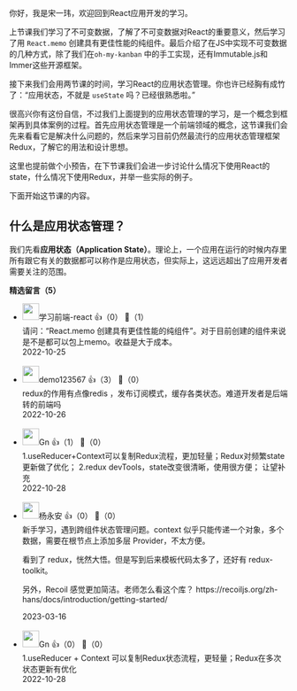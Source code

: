 你好，我是宋一玮，欢迎回到React应用开发的学习。

上节课我们学习了不可变数据，了解了不可变数据对React的重要意义，然后学习了用 `React.memo` 创建具有更佳性能的纯组件。最后介绍了在JS中实现不可变数据的几种方式，除了我们在`oh-my-kanban` 中的手工实现，还有Immutable.js和Immer这些开源框架。

接下来我们会用两节课的时间，学习React的应用状态管理。你也许已经胸有成竹了：“应用状态，不就是 `useState` 吗？已经很熟悉啦。”

很高兴你有这份自信，不过我们上面提到的应用状态管理的学习，是一个概念到框架再到具体案例的过程。首先应用状态管理是一个前端领域的概念，这节课我们会先来看看它是解决什么问题的，然后来学习目前仍然最流行的应用状态管理框架Redux，了解它的用法和设计思想。

这里也提前做个小预告，在下节课我们会进一步讨论什么情况下使用React的state，什么情况下使用Redux，并举一些实际的例子。

下面开始这节课的内容。

## 什么是应用状态管理？

我们先看**应用状态（Application State）**。理论上，一个应用在运行的时候内存里所有跟它有关的数据都可以称作是应用状态，但实际上，这远远超出了应用开发者需要关注的范围。
<div><strong>精选留言（5）</strong></div><ul>
<li><img src="https://static001.geekbang.org/account/avatar/00/14/4f/39/791d0f5e.jpg" width="30px"><span>学习前端-react</span> 👍（0） 💬（1）<div>请问：“React.memo 创建具有更佳性能的纯组件”。对于目前创建的组件来说是不是都可以包上memo。收益是大于成本。</div>2022-10-25</li><br/><li><img src="https://static001.geekbang.org/account/avatar/00/11/09/c2/4e086a4b.jpg" width="30px"><span>demo123567</span> 👍（3） 💬（0）<div>redux的作用有点像redis ，发布订阅模式，缓存各类状态。难道开发者是后端转的前端吗</div>2022-10-26</li><br/><li><img src="https://static001.geekbang.org/account/avatar/00/13/13/8b/a161ae71.jpg" width="30px"><span>Gn</span> 👍（1） 💬（0）<div>1.useReducer+Context可以复制Redux流程，更加轻量；Redux对频繁state更新做了优化；
2.redux devTools，state改变很清晰，使用很方便；
让望补充
</div>2022-10-28</li><br/><li><img src="https://static001.geekbang.org/account/avatar/00/12/96/87/bbdeb4ee.jpg" width="30px"><span>杨永安</span> 👍（0） 💬（0）<div>新手学习，遇到跨组件状态管理问题。context 似乎只能传递一个对象，多个数据，需要在根节点上添加多层 Provider，不太方便。

看到了 redux，恍然大悟。但是写到后来模板代码太多了，还好有 redux-toolkit。

另外，Recoil 感觉更加简洁。老师怎么看这个库？
https:&#47;&#47;recoiljs.org&#47;zh-hans&#47;docs&#47;introduction&#47;getting-started&#47;</div>2023-03-16</li><br/><li><img src="https://static001.geekbang.org/account/avatar/00/13/13/8b/a161ae71.jpg" width="30px"><span>Gn</span> 👍（0） 💬（0）<div>1.useReducer + Context 可以复制Redux状态流程，更轻量；Redux在多次状态更新有优化</div>2022-10-28</li><br/>
</ul>
